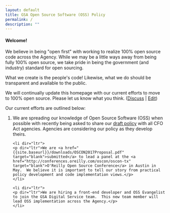 ```yaml
---
layout: default
title: GSA Open Source Software (OSS) Policy
permalink: /
description: ""
---
```


#### Welcome!

<p dir="ltr">We believe in being "open first" with working to realize 100% open source code across the Agency.  While we may be a little ways away from being fully 100% open source, we take pride in being the government (and industry) standard for open sourcing.</p>

<p dir="ltr">What we create is the people's code!  Likewise, what we do should be transparent and available to the public.</p>

<p dir="ltr">We will continually update this homepage with our current efforts to move to 100% open source.  Please let us know what you think. (<a href="https://github.com/gsa/gsaopensourcepolicy/issues/" target="blank">Discuss</a> | <a href="https://github.com/gsa/gsaopensourcepolicy/edit/master/pages/index.md" target="blank">Edit</a>)</p>

<p dir="ltr">Our current efforts are outlined below:</p>

<ol>
    <li dir="ltr">
    <p dir="ltr">We are spreading our knowledge of Open Source Software (OSS) when possible with recently being asked to share our <a href="{{site.baseurl}}/downloads/GSAOSSPolicy.pdf" target="_blank">draft policy</a> with all CFO Act agencies.  Agencies are considering our policy as they develop theirs.</p>
    </li>
    
    <li dir="ltr">
    <p dir="ltr">We are <a href="{{site.baseurl}}/downloads/OSCON2017Proposal.pdf" target="blank">submitted</a> to lead a panel at the <a href="http://conferences.oreilly.com/oscon/oscon-tx" target="blank">O'Reilly Open Source Conference</a> in Austin in May.  We believe it is important to tell our story from practical policy development and code implementation views.</p>
    </li>
    
    <li dir="ltr">
    <p dir="ltr">We are hiring a front-end developer and OSS Evangelist to join the GSA Digital Service team.  This new team member will lead OSS implementation across the Agency.</p>
    </li>
</ol>
